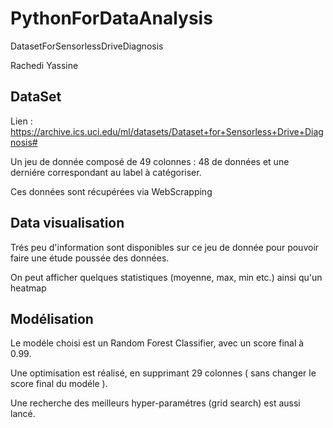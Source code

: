# PythonForDataAnalysis
DatasetForSensorlessDriveDiagnosis

Rachedi Yassine 

## DataSet

Lien : https://archive.ics.uci.edu/ml/datasets/Dataset+for+Sensorless+Drive+Diagnosis#

Un jeu de donnée composé de 49 colonnes : 48 de données et une derniére correspondant au label à catégoriser.

Ces données sont récupérées via WebScrapping

## Data visualisation

Trés peu d'information sont disponibles sur ce jeu de donnée pour pouvoir faire une étude poussée des données.

On peut afficher quelques statistiques (moyenne, max, min etc.) ainsi qu'un heatmap

## Modélisation

Le modéle choisi est un Random Forest Classifier, avec un score final à 0.99.

Une optimisation est réalisé, en supprimant 29 colonnes ( sans changer le score final du modéle ).

Une recherche des meilleurs hyper-paramétres (grid search) est aussi lancé.
